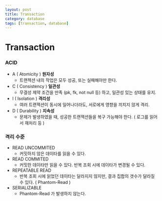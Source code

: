 ```yaml
---
layout: post
title: Transaction
category: database
tags: [transaction, database]
---
```



# Transaction

### ACID 
- A ( Atomicity ) **원자성**
	- 트랜젝션 내의 작업은 모두 성공, 또는 실패해야만 한다.
- C ( Consistency ) **일관성**
	- 무결성 제약 조건을 만족 (pk, fk, not null 등) 하고, 일관성 있는 상태를 유지. 
- I ( Isolation ) **격리성**
	- 여러 트랜젝션이 동시에 일어나더라도, 서로에게 영향을 끼치지 않게 격리.
- D ( Durability ) **지속성**
	- 문제가 발생하였을 때, 성공한 트랜젝션들을 복구 가능해야 한다. ( 로그를 읽어서 재처리 등 )

### 격리 수준
- READ UNCOMMITED
	- 커밋하지 않은 데이타를 읽을 수 있다.
- READ COMMITED
	- 커밋한 데이타만 읽을 수 있다. 반복 조회 시에 데이타가 변경될 수 있다.
- REPEATABLE READ
	- 반복 조회 시에 읽었던 데이타는 달라지지 않지만, 결과 집합의 갯수가 달라질 수 있다. ( Phantom-Read )
- SERIALIZABLE
	- Phantom-Read 가 발생하지 않는다.

